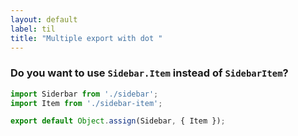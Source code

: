 ```yaml
---
layout: default
label: til
title: "Multiple export with dot "
---
```


### Do you want to use `Sidebar.Item` instead of `SidebarItem`?

```javascript
import Siderbar from './sidebar';
import Item from './sidebar-item';

export default Object.assign(Sidebar, { Item });
```

